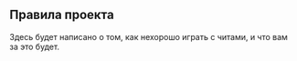 ## Правила проекта
Здесь будет написано о том, как нехорошо играть с читами, и что вам за это будет.
